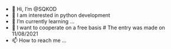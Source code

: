 - 👋 Hi, I’m @SQKOD
- 👀 I am interested in python development
- 🌱 I’m currently learning ...
- 💞️ I want to cooperate on a free basis			# The entry was made on 11/08/2021
- 📫 How to reach me ...

<!---
Doksq/Doksq is a ✨ special ✨ repository because its `README.md` (this file) appears on your GitHub profile.
You can click the Preview link to take a look at your changes.
--->
